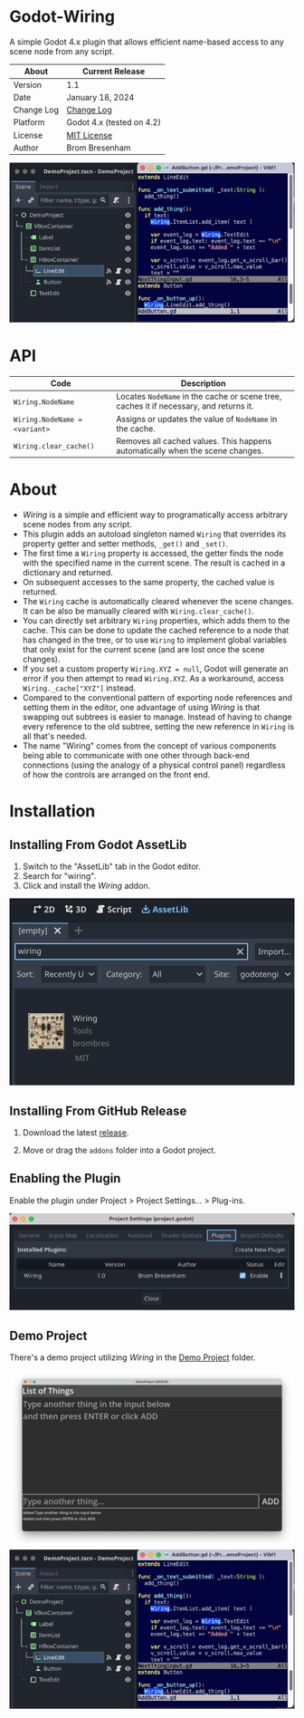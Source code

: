 # Godot-Wiring
A simple Godot 4.x plugin that allows efficient name-based access to any scene node from any script.

About      | Current Release
-----------|-----------------------
Version    | 1.1
Date       | January 18, 2024
Change Log | [Change Log](ChangeLog.md)
Platform   | Godot 4.x (tested on 4.2)
License    | [MIT License](LICENSE)
Author     | Brom Bresenham

![Demo Project Source](Media/DemoProject-Source.jpeg)

# API

Code                             | Description
---------------------------------|-------------------------
`Wiring.NodeName`                | Locates `NodeName` in the cache or scene tree, caches it if necessary, and returns it.
`Wiring.NodeName = <variant>`    | Assigns or updates the value of `NodeName` in the cache.
`Wiring.clear_cache()`           | Removes all cached values. This happens automatically when the scene changes.

# About

- *Wiring* is a simple and efficient way to programatically access arbitrary scene nodes from any script.
- This plugin adds an autoload singleton named `Wiring` that overrides its property getter and setter methods, `_get()` and `_set()`.
- The first time a `Wiring` property is accessed, the getter finds the node with the specified name in the current scene. The result is cached in a dictionary and returned.
- On subsequent accesses to the same property, the cached value is returned.
- The `Wiring` cache is automatically cleared whenever the scene changes. It can be also be manually cleared with `Wiring.clear_cache()`.
- You can directly set arbitrary `Wiring` properties, which adds them to the cache. This can be done to update the cached reference to a node that has changed in the tree, or to use `Wiring` to implement global variables that only exist for the current scene (and are lost once the scene changes).
- If you set a custom property `Wiring.XYZ = null`, Godot will generate an error if you then attempt to read `Wiring.XYZ`. As a workaround, access `Wiring._cache["XYZ"]` instead.
- Compared to the conventional pattern of exporting node references and setting them in the editor, one advantage of using *Wiring* is that swapping out subtrees is easier to manage. Instead of having to change every reference to the old subtree, setting the new reference in `Wiring` is all that's needed.
- The name "Wiring" comes from the concept of various components being able to communicate with one other through back-end connections (using the analogy of a physical control panel) regardless of how the controls are arranged on the front end.

# Installation

## Installing From Godot AssetLib

1. Switch to the "AssetLib" tab in the Godot editor.
2. Search for "wiring".
3. Click and install the *Wiring* addon.

![Installing via AssetLib](Media/README/InstallViaAssetLib.png)

## Installing From GitHub Release

1. Download the latest [release](https://github.com/brombres/Godot-Wiring/releases).

2. Move or drag the `addons` folder into a Godot project.

## Enabling the Plugin

Enable the plugin under Project > Project Settings... > Plug-ins.

![Enabling the Plugin](Media/README/EnablePlugin.png)

## Demo Project

There's a demo project utilizing *Wiring* in the [Demo Project](DemoProject) folder.

![Demo Project](Media/DemoProject.png)
![Demo Project Source](Media/DemoProject-Source.jpeg)
